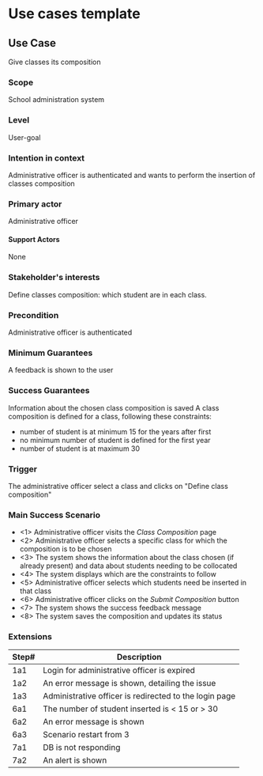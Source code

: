 # Use cases template

## Use Case

Give classes its composition

### Scope

School administration system

### Level

User-goal

### Intention in context

Administrative officer is authenticated and wants to perform the insertion of classes composition

### Primary actor

Administrative officer

#### Support Actors

None 

### Stakeholder's interests

Define classes composition: which student are in each class. 

### Precondition

Administrative officer is authenticated

### Minimum Guarantees

A feedback is shown to the user

### Success Guarantees

Information about the chosen class composition is saved
A class composition is defined for a class, following these constraints:
- number of student is at minimum 15 for the years after first
- no minimum number of student is defined for the first year
- number of student is at maximum 30

### Trigger

The administrative officer select a class and clicks on "Define class composition"

### Main Success Scenario

- <1> Administrative officer visits the *Class Composition* page
- <2> Administrative officer selects a specific class for which the composition is to be chosen
- <3> The system shows the information about the class chosen (if already present) and data about students needing to be collocated
- <4> The system displays which are the constraints to follow 
- <5> Administrative officer selects which students need be inserted in that class
- <6> Administrative officer clicks on the *Submit Composition* button
- <7> The system shows the success feedback message
- <8> The system saves the composition and updates its status

### Extensions
|Step#| Description|
|----|---------------------------------------------|
|1a1 | Login for administrative officer is expired |
|1a2 | An error message is shown, detailing the issue |
|1a3 | Administrative officer is redirected to the login page |
|6a1 | The number of student inserted is < 15 or > 30 |
|6a2 | An error message is shown |
|6a3 | Scenario restart from 3 |
|7a1 | DB is not responding |
|7a2 | An alert is shown |
